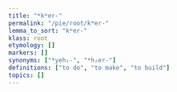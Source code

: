 ```yaml
---
title: "*kʷer-"
permalink: "/pie/root/kʷer-"
lemma_to_sort: "kʷer-"
klass: root
etymology: []
markers: []
synonyms: ["*yeh₁-", "*h₂er-"]
definitions: ["to do", "to make", "to build"]
topics: []
---
```

